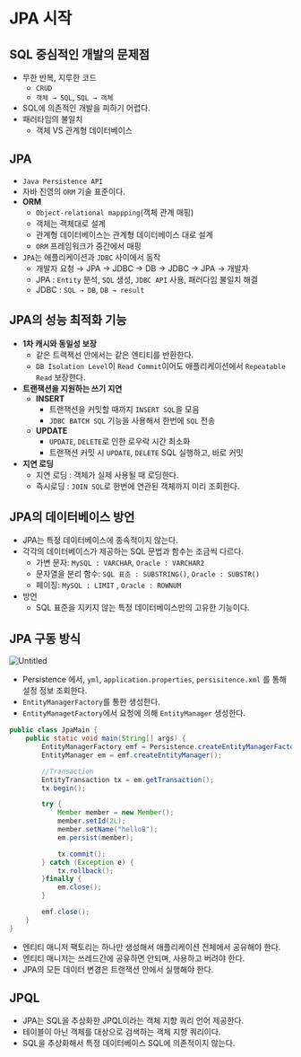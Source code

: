 # JPA 시작

## SQL 중심적인 개발의 문제점

- 무한 반복, 지루한 코드
    - `CRUD`
    - `객체 → SQL`, `SQL → 객체`
- SQL에 의존적인 개발을 피하기 어렵다.
- 패러타임의 불일치
    - 객체 VS 관계형 데이터베이스

## JPA

- `Java Persistence API`
- 자바 진영의 `ORM` 기술 표준이다.
- **ORM**
    - `Object-relational mappping`(객체 관계 매핑)
    - 객체는 객체대로 설계
    - 관계형 데이터베이스는 관계형 데이터베이스 대로 설계
    - `ORM` 프레임워크가 중간에서 매핑
- `JPA`는 애플리케이션과 `JDBC` 사이에서 동작
    - 개발자 요청 → JPA → JDBC → DB → JDBC → JPA → 개발자
    - JPA : `Entity` 분석, `SQL` 생성, `JDBC API` 사용, 패러다임 불일치 해결
    - JDBC : `SQL → DB`, `DB → result`

## JPA의 성능 최적화 기능

- **1차 캐시와 동일성 보장**
    - 같은 트랙잭선 안에서는 같은 엔티티를 반환한다.
    - `DB Isolation Level`이 `Read Commit`이어도 애플리케이션에서 `Repeatable Read` 보장한다.
- **트랜잭션을 지원하는 쓰기 지연**
    - **INSERT**
        - 트랜잭션을 커밋할 때까지 `INSERT SQL`을 모음
        - `JDBC BATCH SQL` 기능을 사용해서 한번에 `SQL` 전송
    - **UPDATE**
        - `UPDATE`, `DELETE`로 인한 로우락 시간 최소화
        - 트랜잭션 커밋 시 `UPDATE`, `DELETE` SQL 실행하고,  바로 커밋
- **지연 로딩**
    - 지연 로딩 : 객체가 실제 사용될 때 로딩한다.
    - 즉시로딩 : `JOIN SQL`로 한번에 연관된 객체까지 미리 조회한다.

## JPA의 데이터베이스 방언

- JPA는 특정 데이터베이스에 종속적이지 않는다.
- 각각의 데이터베이스가 제공하는 SQL 문법과 함수는 조금씩 다르다.
    - 가변 문자: `MySQL : VARCHAR`, `Oracle : VARCHAR2`
    - 문자열을 분리 함수: `SQL 표준 : SUBSTRING()`, `Oracle : SUBSTR()`
    - 페이징: `MySQL : LIMIT` , `Oracle : ROWNUM`
- 방언
    - SQL 표준을 지키지 않는 특정 데이터베이스만의 고유한 기능이다.

## JPA 구동 방식

![Untitled](https://user-images.githubusercontent.com/106054507/190283218-984fa442-9eac-41ca-9965-fa57427fcfdd.png)

- Persistence 에서, `yml`, `application.properties`, `persisitence.xml` 를 통해 설정 정보 조회한다.
- `EntityManagerFactory`를 통한 생성한다.
- `EntityManagetFactory`에서 요청에 의해 `EntityManager` 생성한다.

```java
public class JpaMain {
    public static void main(String[] args) {
        EntityManagerFactory emf = Persistence.createEntityManagerFactory("hello");
        EntityManager em = emf.createEntityManager();

        //Transaction
        EntityTransaction tx = em.getTransaction();
        tx.begin();

        try {
            Member member = new Member();
            member.setId(2L);
            member.setName("helloB");
            em.persist(member);

            tx.commit();
        } catch (Exception e) {
            tx.rollback();
        }finally {
            em.close();
        }

        emf.close();
    }
}
```

- 엔티티 매니저 팩토리는 하나만 생성해서 애플리케이션 전체에서 공유해야 한다.
- 엔티티 매니저는 쓰레드간에 공유하면 안되며, 사용하고 버려야 한다.
- JPA의 모든 데이터 변경은 트랜잭션 안에서 실행해야 한다.

## JPQL

- JPA는 SQL을 추상화한 JPQL이라는 객체 지향 쿼리 언어 제공한다.
- 테이블이 아닌 객체를 대상으로 검색하는 객체 지향 쿼리이다.
- SQL을 추상화해서 특정 데이터베이스 SQL에 의존적이지 않는다.
